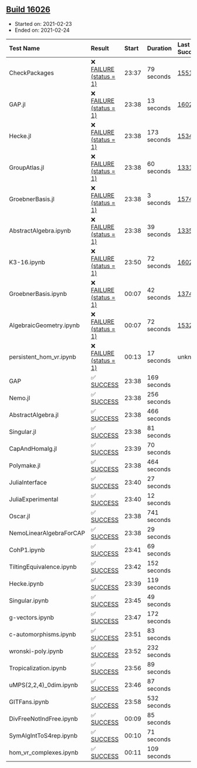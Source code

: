 ## [Build 16026](https://oscarci.mathematik.uni-kl.de/job/oscar/16026/)

* Started on: 2021-02-23
* Ended on: 2021-02-24

| Test Name    | Result | Start | Duration | Last Success | First Failure |
|:-------------|:-------|:------|:---------|:-------------|:--------------|
| CheckPackages | ❌ [FAILURE (status = 1)](https://oscarci.mathematik.uni-kl.de/job/oscar/16026/artifact/logs/build-16026/CheckPackages.log) | 23:37 | 79 seconds | [15514](https://oscarci.mathematik.uni-kl.de/job/oscar/15514/) | [15515](https://oscarci.mathematik.uni-kl.de/job/oscar/15515/) |
| GAP.jl | ❌ [FAILURE (status = 1)](https://oscarci.mathematik.uni-kl.de/job/oscar/16026/artifact/logs/build-16026/GAP.jl.log) | 23:38 | 13 seconds | [16025](https://oscarci.mathematik.uni-kl.de/job/oscar/16025/) | [16026](https://oscarci.mathematik.uni-kl.de/job/oscar/16026/) |
| Hecke.jl | ❌ [FAILURE (status = 1)](https://oscarci.mathematik.uni-kl.de/job/oscar/16026/artifact/logs/build-16026/Hecke.jl.log) | 23:38 | 173 seconds | [15344](https://oscarci.mathematik.uni-kl.de/job/oscar/15344/) | [15348](https://oscarci.mathematik.uni-kl.de/job/oscar/15348/) |
| GroupAtlas.jl | ❌ [FAILURE (status = 1)](https://oscarci.mathematik.uni-kl.de/job/oscar/16026/artifact/logs/build-16026/GroupAtlas.jl.log) | 23:38 | 60 seconds | [13311](https://oscarci.mathematik.uni-kl.de/job/oscar/13311/) | [13312](https://oscarci.mathematik.uni-kl.de/job/oscar/13312/) |
| GroebnerBasis.jl | ❌ [FAILURE (status = 1)](https://oscarci.mathematik.uni-kl.de/job/oscar/16026/artifact/logs/build-16026/GroebnerBasis.jl.log) | 23:38 | 3 seconds | [15745](https://oscarci.mathematik.uni-kl.de/job/oscar/15745/) | [15746](https://oscarci.mathematik.uni-kl.de/job/oscar/15746/) |
| AbstractAlgebra.ipynb | ❌ [FAILURE (status = 1)](https://oscarci.mathematik.uni-kl.de/job/oscar/16026/artifact/logs/build-16026/AbstractAlgebra.ipynb.log) | 23:38 | 39 seconds | [13355](https://oscarci.mathematik.uni-kl.de/job/oscar/13355/) | [13356](https://oscarci.mathematik.uni-kl.de/job/oscar/13356/) |
| K3-16.ipynb | ❌ [FAILURE (status = 1)](https://oscarci.mathematik.uni-kl.de/job/oscar/16026/artifact/logs/build-16026/K3-16.ipynb.log) | 23:50 | 72 seconds | [16025](https://oscarci.mathematik.uni-kl.de/job/oscar/16025/) | [16026](https://oscarci.mathematik.uni-kl.de/job/oscar/16026/) |
| GroebnerBasis.ipynb | ❌ [FAILURE (status = 1)](https://oscarci.mathematik.uni-kl.de/job/oscar/16026/artifact/logs/build-16026/GroebnerBasis.ipynb.log) | 00:07 | 42 seconds | [13748](https://oscarci.mathematik.uni-kl.de/job/oscar/13748/) | [13749](https://oscarci.mathematik.uni-kl.de/job/oscar/13749/) |
| AlgebraicGeometry.ipynb | ❌ [FAILURE (status = 1)](https://oscarci.mathematik.uni-kl.de/job/oscar/16026/artifact/logs/build-16026/AlgebraicGeometry.ipynb.log) | 00:07 | 72 seconds | [15322](https://oscarci.mathematik.uni-kl.de/job/oscar/15322/) | [15323](https://oscarci.mathematik.uni-kl.de/job/oscar/15323/) |
| persistent_hom_vr.ipynb | ❌ [FAILURE (status = 1)](https://oscarci.mathematik.uni-kl.de/job/oscar/16026/artifact/logs/build-16026/persistent_hom_vr.ipynb.log) | 00:13 | 17 seconds | unknown | unknown |
| GAP | ✅ [SUCCESS](https://oscarci.mathematik.uni-kl.de/job/oscar/16026/artifact/logs/build-16026/GAP.log) | 23:38 | 169 seconds |  |  |
| Nemo.jl | ✅ [SUCCESS](https://oscarci.mathematik.uni-kl.de/job/oscar/16026/artifact/logs/build-16026/Nemo.jl.log) | 23:38 | 256 seconds |  |  |
| AbstractAlgebra.jl | ✅ [SUCCESS](https://oscarci.mathematik.uni-kl.de/job/oscar/16026/artifact/logs/build-16026/AbstractAlgebra.jl.log) | 23:38 | 466 seconds |  |  |
| Singular.jl | ✅ [SUCCESS](https://oscarci.mathematik.uni-kl.de/job/oscar/16026/artifact/logs/build-16026/Singular.jl.log) | 23:38 | 81 seconds |  |  |
| CapAndHomalg.jl | ✅ [SUCCESS](https://oscarci.mathematik.uni-kl.de/job/oscar/16026/artifact/logs/build-16026/CapAndHomalg.jl.log) | 23:39 | 70 seconds |  |  |
| Polymake.jl | ✅ [SUCCESS](https://oscarci.mathematik.uni-kl.de/job/oscar/16026/artifact/logs/build-16026/Polymake.jl.log) | 23:38 | 464 seconds |  |  |
| JuliaInterface | ✅ [SUCCESS](https://oscarci.mathematik.uni-kl.de/job/oscar/16026/artifact/logs/build-16026/JuliaInterface.log) | 23:40 | 27 seconds |  |  |
| JuliaExperimental | ✅ [SUCCESS](https://oscarci.mathematik.uni-kl.de/job/oscar/16026/artifact/logs/build-16026/JuliaExperimental.log) | 23:40 | 12 seconds |  |  |
| Oscar.jl | ✅ [SUCCESS](https://oscarci.mathematik.uni-kl.de/job/oscar/16026/artifact/logs/build-16026/Oscar.jl.log) | 23:38 | 741 seconds |  |  |
| NemoLinearAlgebraForCAP | ✅ [SUCCESS](https://oscarci.mathematik.uni-kl.de/job/oscar/16026/artifact/logs/build-16026/NemoLinearAlgebraForCAP.log) | 23:38 | 29 seconds |  |  |
| CohP1.ipynb | ✅ [SUCCESS](https://oscarci.mathematik.uni-kl.de/job/oscar/16026/artifact/logs/build-16026/CohP1.ipynb.log) | 23:41 | 69 seconds |  |  |
| TiltingEquivalence.ipynb | ✅ [SUCCESS](https://oscarci.mathematik.uni-kl.de/job/oscar/16026/artifact/logs/build-16026/TiltingEquivalence.ipynb.log) | 23:42 | 152 seconds |  |  |
| Hecke.ipynb | ✅ [SUCCESS](https://oscarci.mathematik.uni-kl.de/job/oscar/16026/artifact/logs/build-16026/Hecke.ipynb.log) | 23:39 | 119 seconds |  |  |
| Singular.ipynb | ✅ [SUCCESS](https://oscarci.mathematik.uni-kl.de/job/oscar/16026/artifact/logs/build-16026/Singular.ipynb.log) | 23:45 | 49 seconds |  |  |
| g-vectors.ipynb | ✅ [SUCCESS](https://oscarci.mathematik.uni-kl.de/job/oscar/16026/artifact/logs/build-16026/g-vectors.ipynb.log) | 23:47 | 172 seconds |  |  |
| c-automorphisms.ipynb | ✅ [SUCCESS](https://oscarci.mathematik.uni-kl.de/job/oscar/16026/artifact/logs/build-16026/c-automorphisms.ipynb.log) | 23:51 | 83 seconds |  |  |
| wronski-poly.ipynb | ✅ [SUCCESS](https://oscarci.mathematik.uni-kl.de/job/oscar/16026/artifact/logs/build-16026/wronski-poly.ipynb.log) | 23:52 | 232 seconds |  |  |
| Tropicalization.ipynb | ✅ [SUCCESS](https://oscarci.mathematik.uni-kl.de/job/oscar/16026/artifact/logs/build-16026/Tropicalization.ipynb.log) | 23:56 | 89 seconds |  |  |
| uMPS(2,2,4)_0dim.ipynb | ✅ [SUCCESS](https://oscarci.mathematik.uni-kl.de/job/oscar/16026/artifact/logs/build-16026/uMPS-2-2-4-_0dim.ipynb.log) | 23:46 | 87 seconds |  |  |
| GITFans.ipynb | ✅ [SUCCESS](https://oscarci.mathematik.uni-kl.de/job/oscar/16026/artifact/logs/build-16026/GITFans.ipynb.log) | 23:58 | 532 seconds |  |  |
| DivFreeNotIndFree.ipynb | ✅ [SUCCESS](https://oscarci.mathematik.uni-kl.de/job/oscar/16026/artifact/logs/build-16026/DivFreeNotIndFree.ipynb.log) | 00:09 | 85 seconds |  |  |
| SymAlgIntToS4rep.ipynb | ✅ [SUCCESS](https://oscarci.mathematik.uni-kl.de/job/oscar/16026/artifact/logs/build-16026/SymAlgIntToS4rep.ipynb.log) | 00:10 | 71 seconds |  |  |
| hom_vr_complexes.ipynb | ✅ [SUCCESS](https://oscarci.mathematik.uni-kl.de/job/oscar/16026/artifact/logs/build-16026/hom_vr_complexes.ipynb.log) | 00:11 | 109 seconds |  |  |
